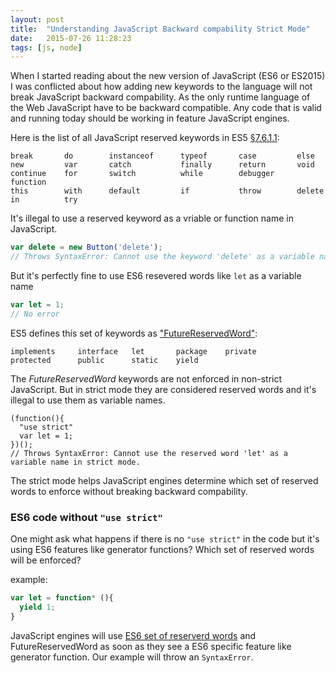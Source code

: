 ```yaml
---
layout: post
title:  "Understanding JavaScript Backward compability Strict Mode"
date:   2015-07-26 11:28:23
tags: [js, node]
---
```


When I started reading about the new version of JavaScript (ES6 or ES2015) I was conflicted about how adding new keywords to the language will not break JavaScript backward compability. As the only runtime language of the Web JavaScript have to be backward compatible. Any code that is valid and running today should be working in feature JavaScript engines.

Here is the list of all JavaScript reserved keywords in ES5 [§7.6.1.1](http://www.ecma-international.org/publications/files/ECMA-ST-ARCH/ECMA-262%205th%20edition%20December%202009.pdf):

```
break       do        instanceof      typeof       case         else
new         var       catch           finally      return       void
continue    for       switch          while        debugger     function
this        with      default         if           throw        delete
in          try 
```

It's illegal to use a reserved keyword as a vriable or function name in JavaScript. 

```js
var delete = new Button('delete');
// Throws SyntaxError: Cannot use the keyword 'delete' as a variable name.
```

But it's perfectly fine to use ES6 resevered words like `let` as a variable name

```js
var let = 1;
// No error
```

ES5 defines this set of keywords as ["FutureReservedWord"](https://es5.github.io/#C):

```
implements     interface   let       package    private
protected      public      static    yield
```

The *FutureReservedWord* keywords are not enforced in non-strict JavaScript. But in strict mode they are considered reserved words and it's illegal to use them as variable names.

```
(function(){
  "use strict"
  var let = 1;
})();
// Throws SyntaxError: Cannot use the reserved word 'let' as a variable name in strict mode.
```

The strict mode helps JavaScript engines determine which set of reserved words to enforce without breaking backward compability.

### ES6 code without `"use strict"`
One might ask what happens if there is no `"use strict"` in the code but it's using ES6 features like generator functions? Which set of reserved words will be enforced?

example:

```js
var let = function* (){
  yield 1;
}
```

JavaScript engines will use [ES6 set of reserverd words](http://ecma-international.org/ecma-262/5.1/#sec-7.6.1.1) and FutureReservedWord as soon as they see a ES6 specific feature like generator function. Our example will throw an `SyntaxError`.

